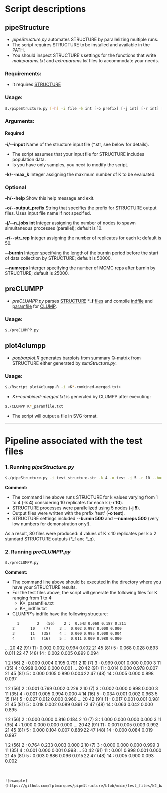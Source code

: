 # Script descriptions
## pipeStructure
- _pipeStructure.py_ automates STRUCTURE by parallelizing multiple runs. 
- The script requires STRUCTURE to be installed and available in the PATH.
- You should inspect STRUCTURE's settings for the functions that write _mainparams.txt_ and _extraparams.txt_ files to accommodate your needs.

### Requirements:
- It requires [STRUCTURE](https://web.stanford.edu/group/pritchardlab/structure_software/release_versions/v2.3.4/html/structure.html)

### Usage:

```bash
$./pipeStructure.py [-h] -i file -k int [-o prefix] [-j int] [-r int] [--burnin int] [--numreps int]
```

### Arguments:
#### Required
**-i/--input**  Name of the structure input file (*.str, see below for details).
- The script assumes that your input file for STRUCTURE includes population data.
- Is you have only samples, you need to modify the script.

**-k/--max_k**  Integer assigning the maximum number of K to be evaluated.

### Optional
**-h/--help**  Show this help message and exit.

**-o/--output_prefix** String that specifies the prefix for STRUCTURE output files. Uses input file name if not specified.

**-j/--n_jobs int**  Integer assigning the number of nodes to spawn simultaneous processes (parallel); default is 10.

**-r/--str_rep** Integer assigning the number of replicates for each k; default is 50.

**--burnin**  Integer specifying the length of the burnin period before the start of data collection by STRUCTURE; default is 50000.

**--numreps** Interger specifying the number of MCMC reps after burnin by STRUCTURE; default is 25000.


## preCLUMPP
- _preCLUMPP.py_ parses [STRUCTURE](https://web.stanford.edu/group/pritchardlab/structure.html) ***_f** [files](https://rosenberglab.stanford.edu/software/CLUMPP_Manual.pdf)
   and compile [indfile](https://rosenberglab.stanford.edu/software/CLUMPP_Manual.pdf) and [paramfile](https://rosenberglab.stanford.edu/software/CLUMPP_Manual.pdf) for [CLUMP](https://rosenberglab.stanford.edu/clumpp.html).

### Usage:
```bash
$./preCLUMPP.py
```
## plot4clumpp
- _popbarplot.R_ generates barplots from summary Q-matrix from STRUCTURE either generated by _sumStructure.py_.

### Usage:
```bash
$./Rscript plot4clumpp.R -i <K*-combined-merged.txt>
```
- _K*-combined-merged.txt_ is generated by CLUMPP after executing:

```bash
$./CLUMPP K*_paramfile.txt
```
- The script will output a file in SVG format.

---

# Pipeline associated with the test files
### 1. Running _pipeStructure.py_

```bash
$./pipeStructure.py -i test_structure.str -k 4 -o test -j 5 -r 10 --burnin 500 --numreps 500
```

**Comment:**
- The command line above runs STRUCTURE for k values varying from 1 to 4 (**-k 4**) considering 10 replicates for each k (**-r 10**).
- STRUCTURE processes were parallelized using 5 nodes (**-j 5**).
- Output files were written with the prefix 'test' (**-o test**).
- STRUCTURE settings included **--burnin 500** and **--numreps 500** (very low numbers for demonstration only!).

As a result, 80 files were produced: 4 values of K x 10 replicates per k x 2 standard STRUCTURE outputs (*_f and *_q).

### 2. Running _preCLUMPP.py_
```bash
$./preCLUMPP.py
```
**Comment:**
- The command line above should be executed in the directory where you have your STRUCTURE results.
- For the test files above, the script will generate the following files for K ranging from 1 to 4:
  - K*_paramfile.txt
  - K*_indfile.txt
- CLUMPP's indfile have the following structure:
  ```
    1        2   (56)    2 :  0.543 0.060 0.187 0.211 
  2       10    (7)    3 :  0.002 0.997 0.000 0.000 
  3       11   (35)    4 :  0.000 0.995 0.000 0.004 
  4       14   (16)    5 :  0.011 0.009 0.980 0.000 
... 
 20       42   (91)   11 :  0.002 0.002 0.994 0.002 
 21       45   (81)    5 :  0.068 0.028 0.893 0.011 
 22       47   (48)   14 :  0.002 0.005 0.899 0.094 

  1        2   (56)    2 :  0.009 0.004 0.195 0.791 
  2       10    (7)    3 :  0.999 0.001 0.000 0.000 
  3       11   (35)    4 :  0.998 0.002 0.000 0.001 
...
 20       42   (91)   11 :  0.014 0.000 0.978 0.007 
 21       45   (81)    5 :  0.000 0.105 0.890 0.004 
 22       47   (48)   14 :  0.005 0.000 0.898 0.097 

  1        2   (56)    2 :  0.001 0.769 0.002 0.229 
  2       10    (7)    3 :  0.002 0.000 0.998 0.000 
  3       11   (35)    4 :  0.001 0.005 0.994 0.000 
  4       14   (16)    5 :  0.034 0.001 0.002 0.963 
  5       15   (14)    5 :  0.027 0.012 0.000 0.960 
...
 20       42   (91)   11 :  0.017 0.001 0.001 0.981 
 21       45   (81)    5 :  0.018 0.002 0.089 0.891 
 22       47   (48)   14 :  0.063 0.042 0.000 0.895 

  1        2   (56)    2 :  0.000 0.000 0.816 0.184 
  2       10    (7)    3 :  1.000 0.000 0.000 0.000 
  3       11   (35)    4 :  1.000 0.000 0.000 0.000 
...
 20       42   (91)   11 :  0.001 0.005 0.003 0.992 
 21       45   (81)    5 :  0.000 0.104 0.007 0.889 
 22       47   (48)   14 :  0.000 0.084 0.019 0.897 

  1        2   (56)    2 :  0.764 0.233 0.003 0.000 
  2       10    (7)    3 :  0.000 0.000 0.000 0.999 
  3       11   (35)    4 :  0.001 0.000 0.001 0.998 
...
 20       42   (91)   11 :  0.001 0.998 0.001 0.000 
 21       45   (81)    5 :  0.003 0.886 0.096 0.015 
 22       47   (48)   14 :  0.005 0.900 0.093 0.002 


  ```


![example](https://github.com/fplmarques/pipeStructure/blob/main/test_files/k2_barplot.png)




